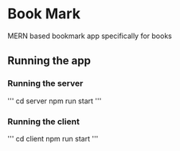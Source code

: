 # Book Mark

MERN based bookmark app specifically for books

## Running the app

### Running the server

'''
cd server
npm run start
'''

### Running the client

'''
cd client
npm run start
'''
